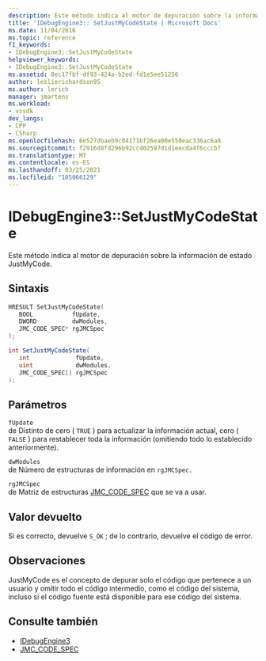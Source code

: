```yaml
---
description: Este método indica al motor de depuración sobre la información de estado JustMyCode.
title: 'IDebugEngine3:: SetJustMyCodeState | Microsoft Docs'
ms.date: 11/04/2016
ms.topic: reference
f1_keywords:
- IDebugEngine3::SetJustMyCodeState
helpviewer_keywords:
- IDebugEngine3::SetJustMyCodeState
ms.assetid: 8ec17fbf-df93-424a-b2ed-fd1e5ee51256
author: leslierichardson95
ms.author: lerich
manager: jmartens
ms.workload:
- vssdk
dev_langs:
- CPP
- CSharp
ms.openlocfilehash: 6e527dbaeb9c04171bf26ea00e550eac336ac6a8
ms.sourcegitcommit: f2916d8fd296b92cc402597d1d1eecda4f6cccbf
ms.translationtype: MT
ms.contentlocale: es-ES
ms.lasthandoff: 03/25/2021
ms.locfileid: "105066129"
---
```

# <a name="idebugengine3setjustmycodestate"></a>IDebugEngine3::SetJustMyCodeState
Este método indica al motor de depuración sobre la información de estado JustMyCode.

## <a name="syntax"></a>Sintaxis

```cpp
HRESULT SetJustMyCodeState(
   BOOL           fUpdate,
   DWORD          dwModules,
   JMC_CODE_SPEC* rgJMCSpec
);
```

```csharp
int SetJustMyCodeState(
   int             fUpdate,
   uint            dwModules,
   JMC_CODE_SPEC[] rgJMCSpec
);
```

## <a name="parameters"></a>Parámetros
`fUpdate`\
de Distinto de cero ( `TRUE` ) para actualizar la información actual, cero ( `FALSE` ) para restablecer toda la información (omitiendo todo lo establecido anteriormente).

`dwModules`\
de Número de estructuras de información en `rgJMCSpec.`

`rgJMCSpec`\
de Matriz de estructuras [JMC_CODE_SPEC](../../../extensibility/debugger/reference/jmc-code-spec.md) que se va a usar.

## <a name="return-value"></a>Valor devuelto
 Si es correcto, devuelve `S_OK` ; de lo contrario, devuelve el código de error.

## <a name="remarks"></a>Observaciones
 JustMyCode es el concepto de depurar solo el código que pertenece a un usuario y omitir todo el código intermedio, como el código del sistema, incluso si el código fuente está disponible para ese código del sistema.

## <a name="see-also"></a>Consulte también
- [IDebugEngine3](../../../extensibility/debugger/reference/idebugengine3.md)
- [JMC_CODE_SPEC](../../../extensibility/debugger/reference/jmc-code-spec.md)
